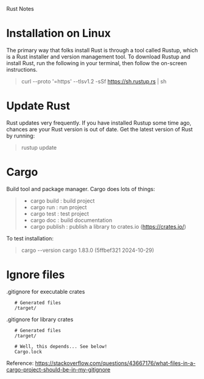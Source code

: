 Rust Notes

# Installation on Linux
The primary way that folks install Rust is through a tool called Rustup, which is a Rust installer and version management tool.
To download Rustup and install Rust, run the following in your terminal, then follow the on-screen instructions.

> curl --proto '=https' --tlsv1.2 -sSf https://sh.rustup.rs | sh

# Update Rust
Rust updates very frequently. If you have installed Rustup some time ago, chances are your Rust version is out of date. Get the latest version of Rust by running:

> rustup update

# Cargo
Build tool and package manager. Cargo does lots of things:

> - cargo build   : build project
> - cargo run     : run project
> - cargo test    : test project
> - cargo doc     : build documentation
> - cargo publish : publish a library to crates.io (https://crates.io/)

To test installation:

> cargo --version
cargo 1.83.0 (5ffbef321 2024-10-29)

# Ignore files
.gitignore for executable crates
```
   # Generated files
   /target/
```

.gitignore for library crates
```
   # Generated files
   /target/

   # Well, this depends... See below!
   Cargo.lock
```

Reference:
https://stackoverflow.com/questions/43667176/what-files-in-a-cargo-project-should-be-in-my-gitignore
